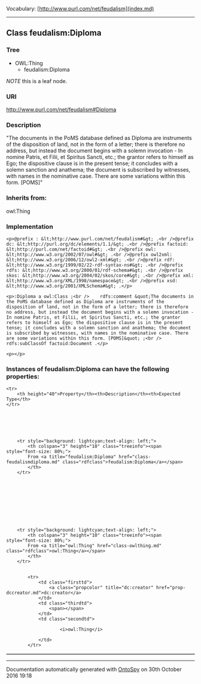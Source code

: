 Vocabulary: [http://www.purl.com/net/feudalism](index.md) 



---	
	




    


## Class feudalism:Diploma


### Tree

* OWL:Thing
    * feudalism:Diploma





*NOTE* this is a leaf node.


### URI
http://www.purl.com/net/feudalism#Diploma

### Description
&quot;The documents in the PoMS database defined as Diploma are instruments of the disposition of land, not in the form of a letter; there is therefore no address, but instead the document begins with a solemn invocation - In nomine Patris, et Filii, et Spiritus Sancti, etc.; the grantor refers to himself as Ego; the dispositive clause is in the present tense; it concludes with a solemn sanction and anathema; the document is subscribed by witnesses, with names in the nominative case. There are some variations within this form. [POMS]&quot;



### Inherits from:
owl:Thing




### Implementation
```
<p>@prefix : &lt;http://www.purl.com/net/feudalism#&gt; .<br />@prefix dc: &lt;http://purl.org/dc/elements/1.1/&gt; .<br />@prefix factoid: &lt;http://purl.com/net/factoid#&gt; .<br />@prefix owl: &lt;http://www.w3.org/2002/07/owl#&gt; .<br />@prefix owl2xml: &lt;http://www.w3.org/2006/12/owl2-xml#&gt; .<br />@prefix rdf: &lt;http://www.w3.org/1999/02/22-rdf-syntax-ns#&gt; .<br />@prefix rdfs: &lt;http://www.w3.org/2000/01/rdf-schema#&gt; .<br />@prefix skos: &lt;http://www.w3.org/2004/02/skos/core#&gt; .<br />@prefix xml: &lt;http://www.w3.org/XML/1998/namespace&gt; .<br />@prefix xsd: &lt;http://www.w3.org/2001/XMLSchema#&gt; .</p>

<p>:Diploma a owl:Class ;<br />    rdfs:comment &quot;The documents in the PoMS database defined as Diploma are instruments of the disposition of land, not in the form of a letter; there is therefore no address, but instead the document begins with a solemn invocation - In nomine Patris, et Filii, et Spiritus Sancti, etc.; the grantor refers to himself as Ego; the dispositive clause is in the present tense; it concludes with a solemn sanction and anathema; the document is subscribed by witnesses, with names in the nominative case. There are some variations within this form. [POMS]&quot; ;<br />    rdfs:subClassOf factoid:Document .</p>

<p></p>
```




### Instances of feudalism:Diploma can have the following properties:

<table border="1" cellspacing="3" cellpadding="5" class="classproperties table-hover ">

    <tr>
        <th height="40">Property</th><th>Description</th><th>Expected Type</th>
    </tr>

          

        
            
        
        <tr style="background: lightcyan;text-align: left;">
            <th colspan="3" height="10" class="treeinfo"><span style="font-size: 80%;">
            From <a title="feudalism:Diploma" href="class-feudalismdiploma.md" class="rdfclass">feudalism:Diploma</a></span>
            </th>
        </tr>       

            

        

          

        
            
        
        <tr style="background: lightcyan;text-align: left;">
            <th colspan="3" height="10" class="treeinfo"><span style="font-size: 80%;">
            From <a title="owl:Thing" href="class-owlthing.md" class="rdfclass">owl:Thing</a></span>
            </th>
        </tr>       

            
            <tr>
                <td class="firsttd">
                    <a class="propcolor" title="dc:creator" href="prop-dccreator.md">dc:creator</a>         
                </td>
                <td class="thirdtd">
                    <span></span>
                </td>
                <td class="secondtd">
                    
                        <i>owl:Thing</i>
                    
                </td>
            </tr>

            

        

    

</table>













---

Documentation automatically generated with [OntoSpy](http://ontospy.readthedocs.org/ "Open") on 30th October 2016 19:18